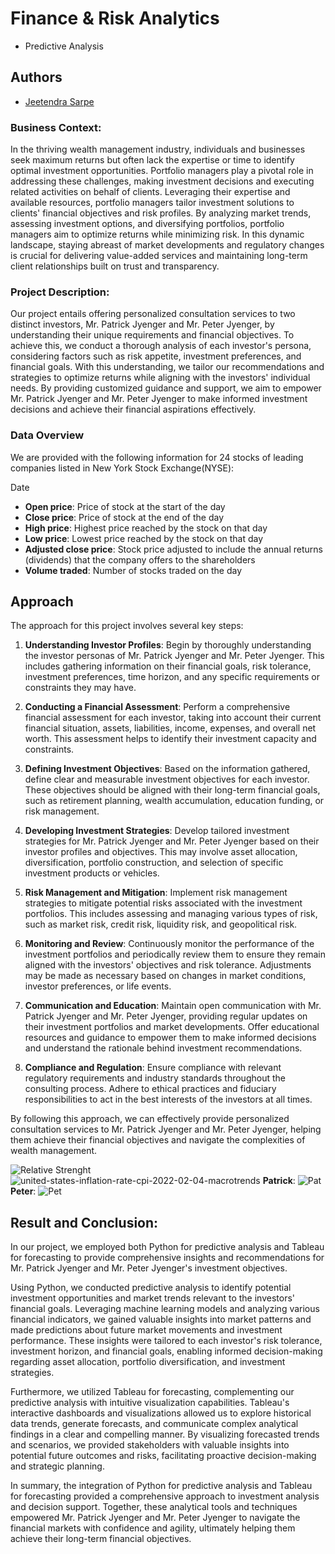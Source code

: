 
# Finance & Risk Analytics
 - Predictive Analysis




## Authors

- [Jeetendra Sarpe](https://github.com/jtndr26)


### Business Context:
In the thriving wealth management industry, individuals and businesses seek maximum returns but often lack the expertise or time to identify optimal investment opportunities. Portfolio managers play a pivotal role in addressing these challenges, making investment decisions and executing related activities on behalf of clients. Leveraging their expertise and available resources, portfolio managers tailor investment solutions to clients' financial objectives and risk profiles. By analyzing market trends, assessing investment options, and diversifying portfolios, portfolio managers aim to optimize returns while minimizing risk. In this dynamic landscape, staying abreast of market developments and regulatory changes is crucial for delivering value-added services and maintaining long-term client relationships built on trust and transparency.

### Project Description:
Our project entails offering personalized consultation services to two distinct investors, Mr. Patrick Jyenger and Mr. Peter Jyenger, by understanding their unique requirements and financial objectives. To achieve this, we conduct a thorough analysis of each investor's persona, considering factors such as risk appetite, investment preferences, and financial goals. With this understanding, we tailor our recommendations and strategies to optimize returns while aligning with the investors' individual needs. By providing customized guidance and support, we aim to empower Mr. Patrick Jyenger and Mr. Peter Jyenger to make informed investment decisions and achieve their financial aspirations effectively.

### Data Overview

We are provided with the following information for 24 stocks of leading companies listed in New York Stock Exchange(NYSE):

Date
- **Open price**: Price of stock at the start of the day
- **Close price**: Price of stock at the end of the day
- **High price**: Highest price reached by the stock on that day
- **Low price**: Lowest price reached by the stock on that day
- **Adjusted close price**: Stock price adjusted to include the annual returns (dividends) that the company offers to the shareholders
- **Volume traded**: Number of stocks traded on the day


## Approach

The approach for this project involves several key steps:

1. **Understanding Investor Profiles**: Begin by thoroughly understanding the investor personas of Mr. Patrick Jyenger and Mr. Peter Jyenger. This includes gathering information on their financial goals, risk tolerance, investment preferences, time horizon, and any specific requirements or constraints they may have.

2. **Conducting a Financial Assessment**: Perform a comprehensive financial assessment for each investor, taking into account their current financial situation, assets, liabilities, income, expenses, and overall net worth. This assessment helps to identify their investment capacity and constraints.

3. **Defining Investment Objectives**: Based on the information gathered, define clear and measurable investment objectives for each investor. These objectives should be aligned with their long-term financial goals, such as retirement planning, wealth accumulation, education funding, or risk management.

4. **Developing Investment Strategies**: Develop tailored investment strategies for Mr. Patrick Jyenger and Mr. Peter Jyenger based on their investor profiles and objectives. This may involve asset allocation, diversification, portfolio construction, and selection of specific investment products or vehicles.

5. **Risk Management and Mitigation**: Implement risk management strategies to mitigate potential risks associated with the investment portfolios. This includes assessing and managing various types of risk, such as market risk, credit risk, liquidity risk, and geopolitical risk.

6. **Monitoring and Review**: Continuously monitor the performance of the investment portfolios and periodically review them to ensure they remain aligned with the investors' objectives and risk tolerance. Adjustments may be made as necessary based on changes in market conditions, investor preferences, or life events.

7. **Communication and Education**: Maintain open communication with Mr. Patrick Jyenger and Mr. Peter Jyenger, providing regular updates on their investment portfolios and market developments. Offer educational resources and guidance to empower them to make informed decisions and understand the rationale behind investment recommendations.

8. **Compliance and Regulation**: Ensure compliance with relevant regulatory requirements and industry standards throughout the consulting process. Adhere to ethical practices and fiduciary responsibilities to act in the best interests of the investors at all times.

By following this approach, we can effectively provide personalized consultation services to Mr. Patrick Jyenger and Mr. Peter Jyenger, helping them achieve their financial objectives and navigate the complexities of wealth management.

![Relative Strenght](https://github.com/jtndr26/Finance-and-Risk-Analytics/assets/78334379/486bb316-2c62-482f-9063-c50e214c3ea7)
![united-states-inflation-rate-cpi-2022-02-04-macrotrends](https://github.com/jtndr26/Finance-and-Risk-Analytics/assets/78334379/51256e44-fabf-4f03-8002-e7bf03139245)
**Patrick**:
![Pat](https://github.com/jtndr26/Finance-and-Risk-Analytics/assets/78334379/84ddce9f-9713-4af5-bc53-bfd9adecf8d5)
**Peter**:
![Pet](https://github.com/jtndr26/Finance-and-Risk-Analytics/assets/78334379/18b6c0ef-a897-4350-8157-ceff0700d454)

## **Result and Conclusion**: 

In our project, we employed both Python for predictive analysis and Tableau for forecasting to provide comprehensive insights and recommendations for Mr. Patrick Jyenger and Mr. Peter Jyenger's investment objectives.

Using Python, we conducted predictive analysis to identify potential investment opportunities and market trends relevant to the investors' financial goals. Leveraging machine learning models and analyzing various financial indicators, we gained valuable insights into market patterns and made predictions about future market movements and investment performance. These insights were tailored to each investor's risk tolerance, investment horizon, and financial goals, enabling informed decision-making regarding asset allocation, portfolio diversification, and investment strategies.

Furthermore, we utilized Tableau for forecasting, complementing our predictive analysis with intuitive visualization capabilities. Tableau's interactive dashboards and visualizations allowed us to explore historical data trends, generate forecasts, and communicate complex analytical findings in a clear and compelling manner. By visualizing forecasted trends and scenarios, we provided stakeholders with valuable insights into potential future outcomes and risks, facilitating proactive decision-making and strategic planning.

In summary, the integration of Python for predictive analysis and Tableau for forecasting provided a comprehensive approach to investment analysis and decision support. Together, these analytical tools and techniques empowered Mr. Patrick Jyenger and Mr. Peter Jyenger to navigate the financial markets with confidence and agility, ultimately helping them achieve their long-term financial objectives.
